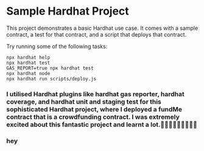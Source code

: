 # Sample Hardhat Project

This project demonstrates a basic Hardhat use case. It comes with a sample contract, a test for that contract, and a script that deploys that contract.

Try running some of the following tasks:

```shell
npx hardhat help
npx hardhat test
GAS_REPORT=true npx hardhat test
npx hardhat node
npx hardhat run scripts/deploy.js
```


<h3>I utilised Hardhat plugins like hardhat gas reporter, hardhat coverage, and hardhat unit and staging test for this sophisticated Hardhat project, where I deployed a fundMe contract that is a crowdfunding contract. I was extremely excited about this fantastic project and learnt a lot.🥳🥳🥳🥳🥳🥳🥳🥳🥳<h3>

<p>hey<p>

